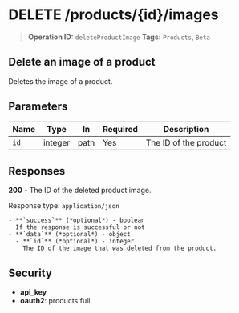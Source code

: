 # DELETE /products/{id}/images

> **Operation ID:** `deleteProductImage`
> **Tags:** `Products`, `Beta`

## Delete an image of a product

Deletes the image of a product.

## Parameters

| Name | Type | In | Required | Description |
|------|------|-------|----------|-------------|
| `id` | integer | path | Yes | The ID of the product |

## Responses

**200** - The ID of the deleted product image.

Response type: `application/json`

```
- **`success`** (*optional*) - boolean
  If the response is successful or not
- **`data`** (*optional*) - object
  - **`id`** (*optional*) - integer
    The ID of the image that was deleted from the product.
```


## Security

- **api_key**
- **oauth2**: products:full